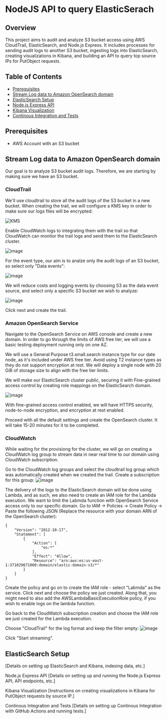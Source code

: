 # NodeJS API to query ElasticSerach
## Overview

This project aims to audit and analyze S3 bucket access using AWS CloudTrail, ElasticSearch, and Node.js Express. It includes processes for sending audit logs to another S3 bucket, ingesting logs into ElasticSearch, creating visualizations in Kibana, and building an API to query top source IPs for PutObject requests.

## Table of Contents

- [Prerequisites](#prerequisites)
- [Stream Log data to Amazon OpenSearch domain](#stream-log-data-to-amazon-opensearch-domain)
- [ElasticSearch Setup](#elasticsearch-setup)
- [Node.js Express API](#nodejs-express-api)
- [Kibana Visualization](#kibana-visualization)
- [Continous Integration and Tests](#continous-integration-and-tests)


## Prerequisites

- AWS Account with an S3 bucket

## Stream Log data to Amazon OpenSearch domain
Our goal is to analyze S3 bucket audit logs. Therefore, we are starting by making sure we have an S3 bucket.

### CloudTrail
We'll use cloudtrail to store all the audit logs of the S3 bucket in a new bucket. 
When creating the trail, we will configure a KMS key in order to make sure our logs files will be encrypted:

![KMS](https://github.com/talron23/NodeJS_query_ElasticSearch/assets/108025960/b6aeb5eb-d4ae-477e-b1e6-90a607aaebe6)

Enable CloudWatch logs to integrating them with the trail so that CloudWatch can monitor the trail logs and send them to the ElasticSearch cluster. 

![image](https://github.com/talron23/NodeJS_query_ElasticSearch/assets/108025960/48b84af4-5c7d-4ffe-bdab-89044dd527aa)

For the event type, our aim is to analze only the audit logs of an S3 bucket, so select only "Data events":

![image](https://github.com/talron23/NodeJS_query_ElasticSearch/assets/108025960/6c27f3ae-5bea-40e2-ac8c-2465016b0691)

We will reduce costs and logging events by choosing S3 as the data event source, and select only a specific S3 bucket we wish to analyze:

![image](https://github.com/talron23/NodeJS_query_ElasticSearch/assets/108025960/7a431964-25d7-4ddb-b506-40ccd83ad275)

Click next and create the trail. 

### Amazon OpenSearch Service

Navigate to the OpenSearch Service on AWS console and create a new domain. 
In order to go through the limits of AWS free tier, we will use a basic testing deployment running only on one AZ.

We will use a General Purpose t3.small.search instance type for our date node, as it's included under AWS free tier. 
Avoid using T2 instance types as they do not support encryption at rest. 
We will deploy a single node with 20 GiB of storage size to align with the free tier limits. 

We will make our ElasticSearch cluster public, securing it with Fine-grained access control by creating role mappings on the ElasticSearch domain. 

![image](https://github.com/talron23/NodeJS_query_ElasticSearch/assets/108025960/3a781a3c-f086-40cc-9abb-f93059fb8670)

With fine-grained access control enabled, we will have HTTPS security, node-to-node encryption, and encryption at rest enabled.

Proceed with all the default settings and create the OpenSearch cluster. It will take 15-20 minutes for it to be completed. 

### CloudWatch 

While waiting for the provisiong for the cluster, we will go on creating a CloudWatch log group to stream data in near real time to our domain using CloudWatch subscription. 

Go to the CloudWatch log groups and select the cloudtrail log group which was automatically created when we created the trail. Create a subscription for this group:
![image](https://github.com/talron23/NodeJS_query_ElasticSearch/assets/108025960/4f915786-e44f-44f6-9266-ce52c39d134d)

The delivery of the logs to the ElasticSearch domain will be done using Lambda, and as such, we also need to create an IAM role for the Lambda execution. 
We want to limit the Labmda function with OpenSearch Service access only to our specific domain. 
Go to IAM -> Policies -> Create Policy -> Paste the following JSON (Replace the resource with your domain ARN of the OpenSearch cluster):
```
{
    "Version": "2012-10-17",
    "Statement": [
        {
            "Action": [
                "es:*"
            ],
            "Effect": "Allow",
            "Resource": "arn:aws:es:us-east-1:371029671060:domain/elastic-domain-s3/*"
        }
    ]
}
```
Create the policy and go on to create the IAM role - select "Labmda" as the service. Click next and choose the policy we just created. 
Along that, you might need to also add the AWSLambdaBasicExecutionRole policy, if you wish to enable logs on the lambda function. 

Go back to the CloudWatch subscription creation and choose the IAM role we just created for the Lambda execution. 

Choose "CloudTrail" for the log format and keep the filter empty:
![image](https://github.com/talron23/NodeJS_query_ElasticSearch/assets/108025960/a0fd638f-1245-4361-9661-3e773de15814)

Click "Start streaming". 

## ElasticSearch Setup
[Details on setting up ElasticSearch and Kibana, indexing data, etc.]

Node.js Express API
[Details on setting up and running the Node.js Express API, API endpoints, etc.]

Kibana Visualization
[Instructions on creating visualizations in Kibana for PutObject requests by source IP.]

Continous Integration and Tests
[Details on setting up Continous Integration with GitHub Actions and running tests.]

